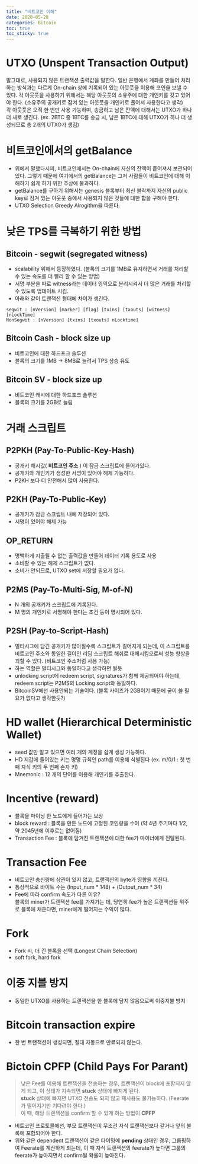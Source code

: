```yaml
---
title: "비트코인 이해"
date: 2020-05-28
categories: Bitcoin
toc: true
toc_sticky: true
---
```


# UTXO (Unspent Transaction Output)
 말그대로, 사용되지 않은 트랜잭션 출력값을 말한다. 일반 은행에서 계좌를 만들어 처리하는 방식과는 다르게 On-chain 상에 기록되어 있는 아웃풋을 이용해 코인을 보낼 수 있다.
 각 아웃풋을 사용하기 위해서는 해당 아웃풋의 소유주에 대한 개인키를 갖고 있어야 한다. (소유주의 공개키로 잠겨 있는 아웃풋을 개인키로 풀어서 사용한다고 생각)   
 각 아웃풋은 오직  한 번만 사용 가능하며, 송금하고 남은 잔액에 대해서는 UTXO가 하나 더 새로 생긴다.
 (ex. 2BTC 중 1BTC를 송금 시, 남은 1BTC에 대해 UTXO가 하나 더 생성되므로 총 2개의 UTXO가 생김)
 
# 비트코인에서의 getBalance
  - 위에서 말했다시피, 비트코인에서는 On-chain에 자신의 잔액이 흩어져서 보관되어 있다. 그렇기 때문에 여기에서의 getBalance는 그저 사람들이 비트코인에 대해
  이해하기 쉽게 하기 위한 추상에 불과하다.   
  - getBalance를 구하기 위해서는 genesis 블록부터 최신 블락까지 자신의 public key로 잠겨 있는 아웃풋 중에서 사용되지 않은 것들에 대한 합을 구해야 한다.
  - UTXO Selection Greedy Alrogithm을 따른다.
  
# 낮은 TPS를 극복하기 위한 방법
## Bitcoin - segwit (segregated witness)
- scalability 위해서 등장하였다. (블록의 크기를 1MB로 유지하면서 거래를 처리할 수 있는 속도를 더 빨리 할 수 있는 방법)
- 서명 부분을 따로 witness라는 데이터 영역으로 분리시켜서 더 많은 거래를 처리할 수 있도록 업데이트 시킴.
- 아래와 같이 트랜잭션 형태에 차이가 생긴다.
```
segwit : [nVersion] [marker] [flag] [txins] [txouts] [witness] [nLockTime]
NonSegwit : [nVersion] [txins] [txouts] nLocktime] 
```

## Bitcoin Cash - block size up
- 비트코인에 대한 하드포크 솔루션
- 블록의 크기를 1MB -> 8MB로 늘려서 TPS 상승 유도

## Bitcoin SV - block size up
- 비트코인 캐시에 대한 하드포크 솔루션
- 블록의 크기를 2GB로 늘림

# 거래 스크립트
## P2PKH (Pay-To-Public-Key-Hash)
- 공개키 해시값( __비트코인 주소__ ) 이 잠금 스크립트에 들어가있다.
- 공개키와 개인키가 생성한 서명이 있어야 해제 가능하다.
- P2KH 보다 더 안전해서 많이 사용한다.

## P2KH (Pay-To-Public-Key)
- 공개키가 잠금 스크립트 내에 저장되어 있다.
- 서명이 있어야 해제 가능
## OP_RETURN
- 명백하게 지출될 수 없는 출력값을 만들어 데이터 기록 용도로 사용
- 소비할 수 있는 해제 스크립트가 없다.
- 소비가 안되므로, UTXO set에 저장할 필요가 없다.

## P2MS (Pay-To-Multi-Sig, M-of-N)
- N 개의 공개키가 스크립트에 기록된다.
- M 명의 개인키로 서명해야 한다는 조건 등이 명시되어 있다.

## P2SH (Pay-to-Script-Hash)
- 멀티시그에 담긴 공개키가 많아질수록 스크립트가 길어지게 되는데, 이 스크립트를 비트코인 주소와 동일한 길이인 리딤 스크립트 해쉬로 대체시킴으로써
 성능 향상을 꾀할 수 있다. (비트코인 주소처럼 사용 가능)
- 하는 역할은 멀티시그와 동일하다고 생각하면 될듯
- unlocking script에 redeem script, signatures가 함께 제공되어야 하는데, redeem script는 P2MS의 Locking script와 동일하다.
- BitcoinSV에선 사용안되는 기술이다. (블록 사이즈가 2GB이기 때문에 굳이 쓸 필요가 없다고 생각한듯?)

# HD wallet (Hierarchical Deterministic Wallet)
- seed 값만 알고 있으면 여러 개의 계정을 쉽게 생성 가능하다.
- HD 지갑에 들어있는 키는 명명 규칙인 path를 이용해 식별된다 (ex. m/0/1 : 첫 번째 자식 키의 두 번째 손자 키)
- Mnemonic : 12 개의 단어를 이용해 개인키를 추출한다.

# Incentive (reward)
- 블록을 마이닝 한 노드에게 들어가는 보상
- block reward : 블록을 만든 노드에 고정된 코인량을 수여 (약 4년 주기마다 1/2, 약 2045년에 이후로는 없어짐)
- Transaction Fee : 블록에 담겨진 트랜잭션에 대한 fee가 마이너에게 전달된다.

# Transaction Fee
- 비트코인 송신량에 상관이 있지 않고, 트랜잭션의 byte가 영향을 끼친다.
- 통상적으로 바이트 수는 (Input_num * 148) + (Output_num * 34)
- Fee에 따라 confirm 속도가 다른 이유?   
블록의 miner가 트랜잭션 fee를 가져가는 데, 당연히 fee가 높은 트랜잭션들 위주로 블록에 채운다면, miner에게 떨어지는 수익이 많다.

# Fork
- Fork 시, 더 긴 블록을 선택 (Longest Chain Selection)
- soft fork, hard fork

# 이중 지블 방지
- 동일한 UTXO를 사용하는 트랜잭션을 한 블록에 담지 않음으로써 이중지불 방지

# Bitcoin transaction expire
- 한 번 트랜잭션이 생성되면, 절대 자동으로 만료되지 않는다.

# Bictoin CPFP (Child Pays For Parant)
>낮은 Fee를 이용해 트랜잭션을 전송하는 경우, 트랜잭션이 block에 포함되지 않게 되고, 이 상태가 지속되면 __stuck__ 상태에 빠지게 된다.   
>__stuck__ 상태에 빠지면 UTXO 전송도 되지 않고 재사용도 불가능하다. (Feerate가 떨어지기만 기다려야 한다.)   
>이 때, 해당 트랜잭션을 confirm 할 수 있게 하는 방법이 __CPFP__

- 비트코인 프로토콜에선, 부모 트랜잭션이 무조건 자식 트랜잭션보다 같거나 앞의 불록에 포함되어야 한다.
- 위와 같은 dependent 트랜잭션이 같은 타이밍에 __pending__ 상태인 경우, 그룹핑하여 Feerate를 계산하게 되는데, 이 때 자식 트랜잭션의
feerate가 높다면 그룹의 feerate가 높아지면서 confirm될 확률이 높아진다. 



